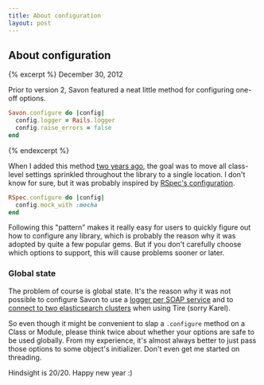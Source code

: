 ```yaml
---
title: About configuration
layout: post
---
```


About configuration
-------------------

{% excerpt %}
<time datetime="2012-12-30">December 30, 2012</time>

Prior to version 2, Savon featured a neat little method for configuring one-off options.

``` ruby
Savon.configure do |config|
  config.logger = Rails.logger
  config.raise_errors = false
end
```
{% endexcerpt %}

When I added this method [two years ago](https://github.com/savonrb/savon/commit/bb1543f056a4ce0022c751c59fafb261d166115e),
the goal was to move all class-level settings sprinkled throughout the library to a single location. I don't know for sure,
but it was probably inspired by [RSpec's configuration](https://github.com/rspec/rspec-core/blob/v2.12.2/lib/rspec/core/configuration.rb).

``` ruby
RSpec.configure do |config|
  config.mock_with :mocha
end
```

Following this "pattern" makes it really easy for users to quickly figure out how to configure any library,
which is probably the reason why it was adopted by quite a few popular gems.
But if you don't carefully choose which options to support, this will cause problems sooner or later.


### Global state

The problem of course is global state. It's the reason why it was not possible to configure Savon to use a
[logger per SOAP service](https://github.com/savonrb/savon/issues/84) and to
[connect to two elasticsearch clusters](https://github.com/karmi/tire/issues/318) when using Tire (sorry Karel).

So even though it might be convenient to slap a `.configure` method on a Class or Module, please think twice
about whether your options are safe to be used globally. From my experience, it's almost always better to
just pass those options to some object's initializer. Don't even get me started on threading.

Hindsight is 20/20. Happy new year :)
